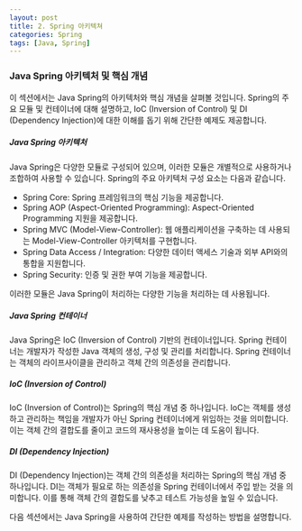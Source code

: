 ```yaml
---
layout: post
title: 2. Spring 아키텍쳐
categories: Spring
tags: [Java, Spring]
---
```


### Java Spring 아키텍처 및 핵심 개념

이 섹션에서는 Java Spring의 아키텍처와 핵심 개념을 살펴볼 것입니다. Spring의 주요 모듈 및 컨테이너에 대해 설명하고, IoC (Inversion of Control) 및 DI (Dependency Injection)에 대한 이해를 돕기 위해 간단한 예제도 제공합니다.

##### Java Spring 아키텍처

Java Spring은 다양한 모듈로 구성되어 있으며, 이러한 모듈은 개별적으로 사용하거나 조합하여 사용할 수 있습니다. Spring의 주요 아키텍처 구성 요소는 다음과 같습니다.

- Spring Core: Spring 프레임워크의 핵심 기능을 제공합니다.
- Spring AOP (Aspect-Oriented Programming): Aspect-Oriented Programming 지원을 제공합니다.
- Spring MVC (Model-View-Controller): 웹 애플리케이션을 구축하는 데 사용되는 Model-View-Controller 아키텍처를 구현합니다.
- Spring Data Access / Integration: 다양한 데이터 액세스 기술과 외부 API와의 통합을 지원합니다.
- Spring Security: 인증 및 권한 부여 기능을 제공합니다.

이러한 모듈은 Java Spring이 처리하는 다양한 기능을 처리하는 데 사용됩니다.

##### Java Spring 컨테이너

Java Spring은 IoC (Inversion of Control) 기반의 컨테이너입니다. Spring 컨테이너는 개발자가 작성한 Java 객체의 생성, 구성 및 관리를 처리합니다. Spring 컨테이너는 객체의 라이프사이클을 관리하고 객체 간의 의존성을 관리합니다.

##### IoC (Inversion of Control)

IoC (Inversion of Control)는 Spring의 핵심 개념 중 하나입니다. IoC는 객체를 생성하고 관리하는 책임을 개발자가 아닌 Spring 컨테이너에게 위임하는 것을 의미합니다. 이는 객체 간의 결합도를 줄이고 코드의 재사용성을 높이는 데 도움이 됩니다.

##### DI (Dependency Injection)

DI (Dependency Injection)는 객체 간의 의존성을 처리하는 Spring의 핵심 개념 중 하나입니다. DI는 객체가 필요로 하는 의존성을 Spring 컨테이너에서 주입 받는 것을 의미합니다. 이를 통해 객체 간의 결합도를 낮추고 테스트 가능성을 높일 수 있습니다.

다음 섹션에서는 Java Spring을 사용하여 간단한 예제를 작성하는 방법을 설명합니다.
